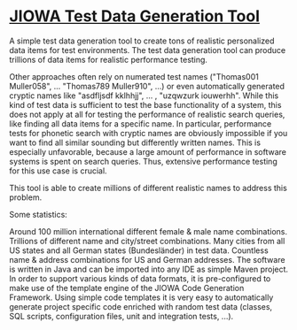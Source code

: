 
# [JIOWA Test Data Generation Tool](http://www.jiowa.de/download.html)

A simple test data generation tool to create tons of realistic personalized data items for test environments.
The test data generation tool can produce trillions of data items for realistic performance testing.

Other approaches often rely on numerated test names ("Thomas001 Muller058", ... "Thomas789 Muller910", ...) or even automatically generated cryptic names like "asdfljsdf kklhhjj", ... , "uzqwzurk iouwerhh". While this kind of test data is sufficient to test the base functionality of a system, this does not apply at all for testing the performance of realistic search queries, like finding all data items for a specific name. In particular, performance tests for phonetic search with cryptic names are obviously impossible if you want to find all similar sounding but differently written names. This is especially unfavorable, because a large amount of performance in software systems is spent on search queries. Thus, extensive performance testing for this use case is crucial.

This tool is able to create millions of different realistic names to address this problem.

Some statistics:

Around 100 million international different female & male name combinations.
Trillions of different name and city/street combinations.
Many cities from all US states and all German states (Bundesländer) in test data.
Countless name & address combinations for US and German addresses.
The software is written in Java and can be imported into any IDE as simple Maven project. In order to support various kinds of data formats, it is pre-configured to make use of the template engine of the JIOWA Code Generation Framework. Using simple code templates it is very easy to automatically generate project specific code enriched with random test data (classes, SQL scripts, configuration files, unit and integration tests, ...). 
